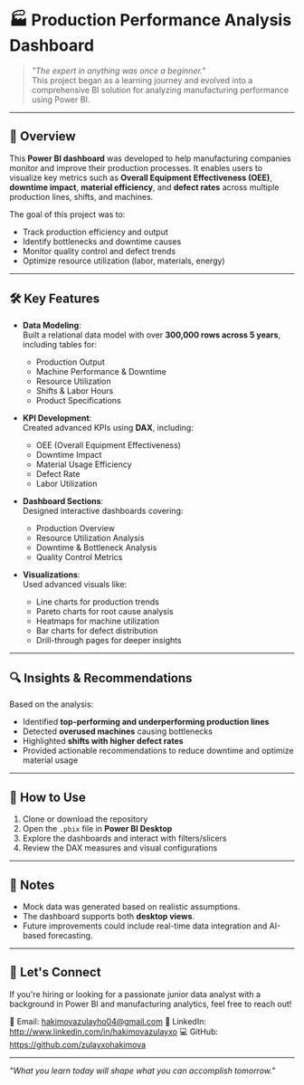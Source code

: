 # 🏭 Production Performance Analysis Dashboard

> *"The expert in anything was once a beginner."*  
> This project began as a learning journey and evolved into a comprehensive BI solution for analyzing manufacturing performance using Power BI.

---

## 🎯 Overview

This **Power BI dashboard** was developed to help manufacturing companies monitor and improve their production processes. It enables users to visualize key metrics such as **Overall Equipment Effectiveness (OEE)**, **downtime impact**, **material efficiency**, and **defect rates** across multiple production lines, shifts, and machines.

The goal of this project was to:
- Track production efficiency and output
- Identify bottlenecks and downtime causes
- Monitor quality control and defect trends
- Optimize resource utilization (labor, materials, energy)

---

## 🛠️ Key Features

- **Data Modeling**:  
  Built a relational data model with over **300,000 rows across 5 years**, including tables for:
  - Production Output
  - Machine Performance & Downtime
  - Resource Utilization
  - Shifts & Labor Hours
  - Product Specifications

- **KPI Development**:  
  Created advanced KPIs using **DAX**, including:
  - OEE (Overall Equipment Effectiveness)
  - Downtime Impact
  - Material Usage Efficiency
  - Defect Rate
  - Labor Utilization

- **Dashboard Sections**:  
  Designed interactive dashboards covering:
  - Production Overview
  - Resource Utilization Analysis
  - Downtime & Bottleneck Analysis
  - Quality Control Metrics

- **Visualizations**:  
  Used advanced visuals like:
  - Line charts for production trends
  - Pareto charts for root cause analysis
  - Heatmaps for machine utilization
  - Bar charts for defect distribution
  - Drill-through pages for deeper insights

---

## 🔍 Insights & Recommendations

Based on the analysis:
- Identified **top-performing and underperforming production lines**
- Detected **overused machines** causing bottlenecks
- Highlighted **shifts with higher defect rates**
- Provided actionable recommendations to reduce downtime and optimize material usage

---

## 🚀 How to Use

1. Clone or download the repository
2. Open the `.pbix` file in **Power BI Desktop**
3. Explore the dashboards and interact with filters/slicers
4. Review the DAX measures and visual configurations

---

## 📌 Notes

- Mock data was generated based on realistic assumptions.
- The dashboard supports both **desktop views**.
- Future improvements could include real-time data integration and AI-based forecasting.

---

## 🙌 Let's Connect

If you're hiring or looking for a passionate junior data analyst with a background in Power BI and manufacturing analytics, feel free to reach out!

📧 Email: hakimovazulayho04@gmail.com 
🔗 LinkedIn: http://www.linkedin.com/in/hakimovazulayxo 
💻 GitHub: https://github.com/zulayxohakimova

---

*"What you learn today will shape what you can accomplish tomorrow."*
